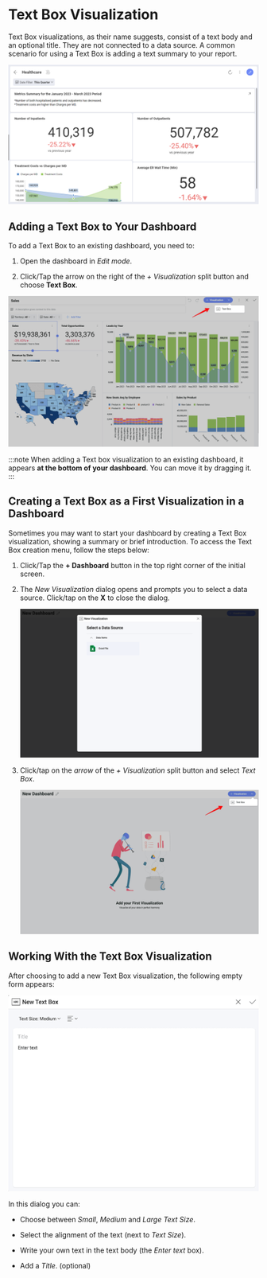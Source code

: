 # Text Box Visualization

Text Box visualizations, as their name suggests, consist of a text body
and an optional title. They are not connected to a data source. A common
scenario for using a Text Box is adding a text summary to your report.

![An example of a summary text box added to a dashboard](images/text-box-dashboard-example.png)

## Adding a Text Box to Your Dashboard

To add a Text Box to an existing dashboard, you need to:

1.  Open the dashboard in *Edit mode*.

2.  Click/Tap the arrow on the right of the *+ Visualization* split button and choose **Text Box**.

![Adding a text box in dashboard edit mode](images/add-text-box-to-dashboard.png)

:::note
When adding a Text box visualization to an existing dashboard, it appears **at the bottom of your dashboard**. You can move it by dragging it.
:::
## Creating a Text Box as a First Visualization in a Dashboard

Sometimes you may want to start your dashboard by creating a Text Box
visualization, showing a summary or brief introduction. To access the
Text Box creation menu, follow the steps below:

1.  Click/Tap the **+ Dashboard** button in the top right corner of the initial screen.

2.  The *New Visualization* dialog opens and prompts you to select a data source. Click/tap on the **X** to close the dialog.

    ![New visualization dialog](../images/new-visualization-screen.png)

3.  Click/tap on the *arrow* of the *+ Visualization* split button and select *Text Box*.

    ![New visualization dialog](./images/new-dashboard-text-box.png)  

## Working With the Text Box Visualization

After choosing to add a new Text Box visualization, the following empty
form appears:

![New text box dialog showing an empty text box form](images/new-text-box-dialog.png)

In this dialog you can:

  - Choose between *Small*, *Medium* and *Large* *Text Size*.

  - Select the alignment of the text (next to *Text Size*).

  - Write your own text in the text body (the *Enter text* box).

  - Add a *Title*. (optional)

